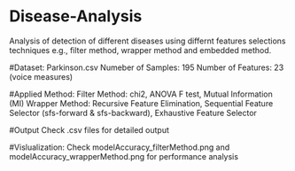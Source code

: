# Disease-Analysis
Analysis of detection of different diseases using differnt features selections techniques e.g., filter method, wrapper method and embedded method.

#Dataset: 
Parkinson.csv 
Numeber of Samples: 195
Number of Features: 23 (voice measures)

#Applied Method:
Filter Method: chi2, ANOVA F test, Mutual Information (MI)
Wrapper Method: Recursive Feature Elimination, Sequential Feature Selector (sfs-forward & sfs-backward), Exhaustive Feature Selector

#Output
Check .csv files for detailed output

#Vislualization:
Check modelAccuracy_filterMethod.png and modelAccuracy_wrapperMethod.png for performance analysis 

